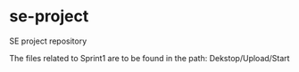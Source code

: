 # se-project
SE project repository

The files related to Sprint1 are to be found in the path: Dekstop/Upload/Start
